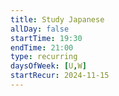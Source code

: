 ```yaml
---
title: Study Japanese
allDay: false
startTime: 19:30
endTime: 21:00
type: recurring
daysOfWeek: [U,W]
startRecur: 2024-11-15
---
```

